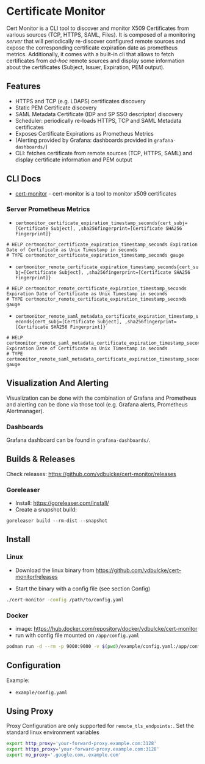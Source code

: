 # Certificate Monitor

Cert Monitor is a CLI tool to discover and monitor X509 Certificates from various sources (TCP, HTTPS, SAML, Files). It is composed of a monitoring _server_ that will periodically re-discover configured remote sources and expose the corresponding certificate expiration date as prometheus metrics. Additionally, it comes with a built-in cli that allows to fetch certificates from _ad-hoc_ remote sources and display some information about the certificates (Subject, Issuer, Expiration, PEM output).  

## Features

* HTTPS and TCP (e.g. LDAPS) certificates discovery
* Static PEM Certificate discovery
* SAML Metadata Certificate (IDP and SP SSO descriptor) discovery
* Scheduler: periodically re-loads HTTPS, TCP and SAML Metadata certificates
* Exposes Certificate Expirations as Prometheus Metrics
* (Alerting provided by Grafana: dashboards provided in `grafana-dashboards/`)
* CLI: fetches certificate from remote sources (TCP, HTTPS, SAML) and display certificate information and PEM output

## CLI Docs

* [cert-monitor](doc/cert-monitor.md)	 - cert-monitor is a tool to monitor x509 certificates

### Server Prometheus Metrics

* `certmonitor_certificate_expiration_timestamp_seconds{cert_subj=[Certificate Subject], ,sha256fingerprint=[Certificate SHA256 Fingerprint]}`
```
# HELP certmonitor_certificate_expiration_timestamp_seconds Expiration Date of Certificate as Unix Timestamp in seconds
# TYPE certmonitor_certificate_expiration_timestamp_seconds gauge
```

* `certmonitor_remote_certificate_expiration_timestamp_seconds{cert_subj=[Certificate Subject], ,sha256fingerprint=[Certificate SHA256 Fingerprint]}`
```
# HELP certmonitor_remote_certificate_expiration_timestamp_seconds Expiration Date of Certificate as Unix Timestamp in seconds
# TYPE certmonitor_remote_certificate_expiration_timestamp_seconds gauge
```

* `certmonitor_remote_saml_metadata_certificate_expiration_timestamp_seconds{cert_subj=[Certificate Subject], ,sha256fingerprint=[Certificate SHA256 Fingerprint]}`
```
# HELP certmonitor_remote_saml_metadata_certificate_expiration_timestamp_seconds Expiration Date of Certificate as Unix Timestamp in seconds
# TYPE certmonitor_remote_saml_metadata_certificate_expiration_timestamp_seconds gauge
```

## Visualization And Alerting

Visualization can be done with the combination of Grafana and Prometheus and alerting can be done via those tool (e.g. Grafana alerts, Prometheus Alertmanager).
### Dashboards

Grafana dashboard can be found in `grafana-dashboards/`.


## Builds & Releases

Check releases: https://github.com/vdbulcke/cert-monitor/releases

### Goreleaser 

* Install: https://goreleaser.com/install/
* Create a snapshot build: 
```
goreleaser build --rm-dist --snapshot
```




## Install 

### Linux

* Download the linux binary from https://github.com/vdbulcke/cert-monitor/releases 

* Start the binary with a config file (see section Config)
```bash
./cert-monitor -config /path/to/config.yaml
```
### Docker

*  image: https://hub.docker.com/repository/docker/vdbulcke/cert-monitor
* run with config file mounted on `/app/config.yaml`
```bash
podman run -d --rm -p 9000:9000 -v $(pwd)/example/config.yaml:/app/config.yaml:z vdbulcke/cert-monitor:1.0.0
```

## Configuration

Example: 
* `example/config.yaml`

## Using Proxy

Proxy Configuration are only supported for `remote_tls_endpoints:`. Set the standard linux environment variables
```bash
export http_proxy='your-forward-proxy.example.com:3128'
export https_proxy='your-forward-proxy.example.com:3128'
export no_proxy='.google.com,.example.com'
```

